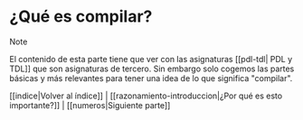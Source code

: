 # ¿Qué es compilar?
> [!NOTE]
> El contenido de esta parte tiene que ver con las asignaturas [[pdl-tdl| PDL y TDL]] que son asignaturas de tercero. Sin embargo solo cogemos las partes básicas y más relevantes para tener una idea de lo que significa "compilar".

[[indice|Volver al índice]] | [[razonamiento-introduccion|¿Por qué es esto importante?]] | [[numeros|Siguiente parte]]